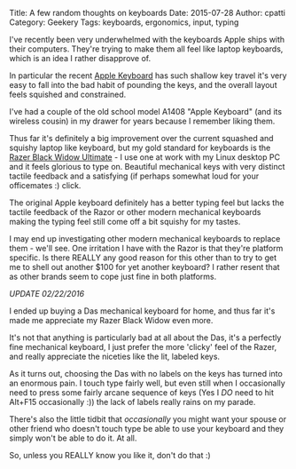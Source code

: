 Title: A few random thoughts on keyboards
Date: 2015-07-28
Author: cpatti
Category: Geekery
Tags: keyboards, ergonomics, input, typing

I've recently been very underwhelmed with the keyboards Apple ships with their computers. They're trying to make them all feel like laptop keyboards, which is an idea I
rather disapprove of.

In particular the recent [Apple Keyboard](http://www.apple.com/shop/product/MB110LL/B/apple-keyboard-with-numeric-keypad-english-usa)
has such shallow key travel it's very easy to fall into the bad habit of pounding the keys, and the overall layout feels squished
and constrained.

I've had a couple of the old school model A1408 "Apple Keyboard" (and its wireless cousin) in my drawer for years because I remember
liking them.

Thus far it's definitely a big improvement over the current squashed and squishy laptop like keyboard, but my gold standard for
keyboards is the [Razer Black Widow Ultimate](http://www.razerzone.com/store/razer-blackwidow-ultimate) - I use one at work with my
Linux desktop PC and it feels glorious to type on.  Beautiful mechanical keys with very distinct tactile feedback and a satisfying
(if perhaps somewhat loud for your officemates :) click.

The original Apple keyboard definitely has a better typing feel but lacks the tactile feedback of the Razor or other modern
mechanical keyboards making the typing feel still come off a bit squishy for my tastes.

I may end up investigating other modern mechanical keyboards to replace them - we'll see. One irritation I have with the Razor is
that they're platform specific. Is there REALLY any good reason for this other than to try to get me to shell out another $100 for
yet another keyboard? I rather resent that as other brands seem to cope just fine in both platforms.

*UPDATE 02/22/2016*

I ended up buying a Das mechanical keyboard for home, and thus far it's made me appreciate my Razer Black Widow even more.

It's not that anything is particularly bad at all about the Das, it's a perfectly fine mechanical keyboard, I just prefer the 
more 'clicky' feel of the Razer, and really appreciate the niceties like the lit, labeled keys.

As it turns out, choosing the Das with no labels on the keys has turned into an enormous pain. I touch type fairly well, but
even still when I occasionally need to press some fairly arcane sequence of keys (Yes I *DO* need to hit Alt+F15 occasionally :))
the lack of labels really rains on my parade.

There's also the little tidbit that *occasionally* you might want your spouse or other friend who doesn't touch type be able to use
your keyboard and they simply won't be able to do it. At all.

So, unless you REALLY know you like it, don't do that :)

